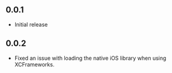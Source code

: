 ## 0.0.1

* Initial release

## 0.0.2

* Fixed an issue with loading the native iOS library when using XCFrameworks.
